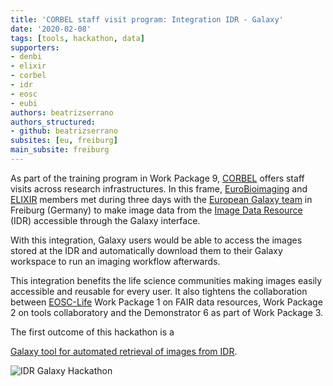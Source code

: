```yaml
---
title: 'CORBEL staff visit program: Integration IDR - Galaxy'
date: '2020-02-08'
tags: [tools, hackathon, data]
supporters:
- denbi
- elixir
- corbel
- idr
- eosc
- eubi
authors: beatrizserrano
authors_structured:
- github: beatrizserrano
subsites: [eu, freiburg]
main_subsite: freiburg
---
```



As part of the training program in Work Package 9, [CORBEL](https://www.corbel-project.eu/home.html) offers staff visits across research infrastructures.
In this frame, [EuroBioimaging](https://www.eurobioimaging.eu/) and [ELIXIR](https://elixir-europe.org/) members met during three days with the [European Galaxy team](https://galaxyproject.eu/freiburg/) in Freiburg (Germany)
to make image data from the [Image Data Resource](https://idr.openmicroscopy.org/) (IDR) accessible through the Galaxy interface.

With this integration, Galaxy users would be able to access the images stored at the IDR and automatically
download them to their Galaxy workspace to run an imaging workflow afterwards.

This integration benefits the life science communities making images easily accessible and reusable
for every user. It also tightens the collaboration between [EOSC-Life](https://www.eosc-life.eu/) Work Package 1 on FAIR data resources,
Work Package 2 on tools collaboratory and the Demonstrator 6 as part of Work Package 3.

The first outcome of this hackathon is a

[Galaxy tool for automated retrieval of images from IDR](https://usegalaxy.eu/root?tool_id=idr_download_by_ids).

![IDR Galaxy Hackathon](/assets/media/idr_hackathon_2020.jpeg)

